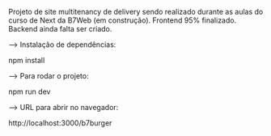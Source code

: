 Projeto de site multitenancy de delivery sendo realizado durante as aulas do curso de Next da B7Web (em construção).
Frontend 95% finalizado. Backend ainda falta ser criado.

—> Instalação de dependências:

npm install

—> Para rodar o projeto:

npm run dev

—> URL para abrir no navegador:

http://localhost:3000/b7burger

